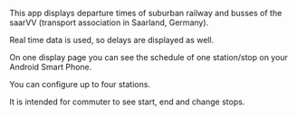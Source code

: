 This app displays departure times of suburban railway and busses of the saarVV (transport association in Saarland, Germany).

Real time data is used, so delays are displayed as well.

On one display page you can see the schedule of one station/stop on your Android Smart Phone.

You can configure up to four stations.

It is intended for commuter to see start, end and change stops.
